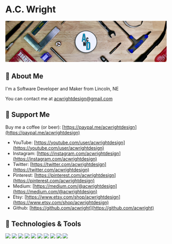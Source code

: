 # A.C. Wright

[![Banner](https://raw.githubusercontent.com/acwright/acwright/master/banner.png "Banner")](https://acwrightdesign.com/)

## 🚀 About Me

I'm a Software Developer and Maker from Lincoln, NE

You can contact me at [acwrightdesign@gmail.com](mailto:acwrightdesign@gmail.com)

## 🍺 Support Me

Buy me a coffee (or beer): [https://paypal.me/acwrightdesign](https://paypal.me/acwrightdesign)

- YouTube: [https://youtube.com/user/acwrightdesign](https://youtube.com/user/acwrightdesign)
- Instagram: [https://instagram.com/acwrightdesign](https://instagram.com/acwrightdesign)
- Twitter: [https://twitter.com/acwrightdesign](https://twitter.com/acwrightdesign)
- Pinterest: [https://pinterest.com/acwrightdesign](https://pinterest.com/acwrightdesign)
- Medium: [https://medium.com/@acwrightdesign](https://medium.com/@acwrightdesign)
- Etsy: [https://www.etsy.com/shop/acwrightdesign](https://www.etsy.com/shop/acwrightdesign)
- Github: [https://github.com/acwright](https://github.com/acwright)

## 🔧 Technologies & Tools

![](https://img.shields.io/badge/OS-MacOS-informational?style=flat&logo=apple&logoColor=white&color=2bbc8a)
![](https://img.shields.io/badge/OS-Linux-informational?style=flat&logo=linux&logoColor=white&color=2bbc8a)
![](https://img.shields.io/badge/Code-Swift-informational?style=flat&logo=swift&logoColor=white&color=2bbc8a)
![](https://img.shields.io/badge/Code-Ruby-informational?style=flat&logo=ruby&logoColor=white&color=2bbc8a)
![](https://img.shields.io/badge/Code-C-informational?style=flat&logo=c&logoColor=white&color=2bbc8a)
![](https://img.shields.io/badge/Code-C++-informational?style=flat&logo=cplusplus&logoColor=white&color=2bbc8a)
![](https://img.shields.io/badge/Code-Assembly-informational?style=flat&logo=assembly&logoColor=white&color=2bbc8a)
![](https://img.shields.io/badge/Tools-Xcode-informational?style=flat&logo=xcode&logoColor=white&color=2bbc8a)
![](https://img.shields.io/badge/Tools-PostgreSQL-informational?style=flat&logo=postgresql&logoColor=white&color=2bbc8a)
![](https://img.shields.io/badge/Tools-SQLite-informational?style=flat&logo=sqlite&logoColor=white&color=2bbc8a)
